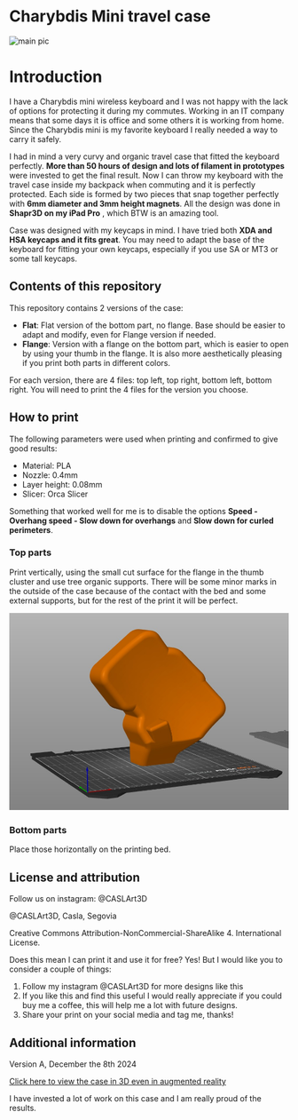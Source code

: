 # Charybdis Mini travel case

![main pic](pics/6.jpeg)

# Introduction

I have a Charybdis mini wireless keyboard and I was not happy with the lack of options for protecting it during my commutes. 
Working in an IT company means that some days it is office and some others it is working from home. 
Since the Charybdis mini is my favorite keyboard I really needed a way to carry it safely.

I had in mind a very curvy and organic travel case that fitted the keyboard perfectly. 
**More than 50 hours of design and lots of filament in prototypes** were invested to get the final result. 
Now I can throw my keyboard with the travel case inside my backpack when commuting and it is perfectly protected. 
Each side is formed by two pieces that snap together perfectly with **6mm diameter and 3mm height magnets**. 
All the design was done in **Shapr3D on my iPad Pro** , which BTW is an amazing tool.

Case was designed with my keycaps in mind. I have tried both **XDA and HSA keycaps and it fits great**. 
You may need to adapt the base of the keyboard for fitting your own keycaps, especially if you use SA or MT3 or some tall keycaps.

## Contents of this repository

This repository contains 2 versions of the case:

- **Flat**: Flat version of the bottom part, no flange. Base should be easier to adapt and modify, even for Flange version if needed.
- **Flange**: Version with a flange on the bottom part, which is easier to open by using your thumb in the flange. It is also more aesthetically pleasing if you print both parts in different colors. 

For each version, there are 4 files: top left, top right, bottom left, bottom right. You will need to print the 4 files for the version you choose.

## How to print

The following parameters were used when printing and confirmed to give good results:

- Material: PLA
- Nozzle: 0.4mm
- Layer height: 0.08mm
- Slicer: Orca Slicer

Something that worked well for me is to disable the options **Speed - Overhang speed - Slow down for overhangs** and **Slow down for curled perimeters**.

### Top parts

Print vertically, using the small cut surface for the flange in the thumb cluster and use tree organic supports.
There will be some minor marks in the outside of the case because of the contact with the bed and some external supports, but for the rest of the print it will be perfect.

![top orientation](pics/5.jpg)

### Bottom parts

Place those horizontally on the printing bed.

## License and attribution

Follow us on instagram: @CASLArt3D

@CASLArt3D, Casla, Segovia

Creative Commons Attribution-NonCommercial-ShareAlike 4.
International License.

Does this mean I can print it and use it for free? 
Yes! But I would like you to consider a couple of things:

1. Follow my instagram @CASLArt3D for more designs like this
1. If you like this and find this useful I would really appreciate if you could buy me a coffee, this will help me a lot with future designs.
1. Share your print on your social media and tag me, thanks!

## Additional information

Version A, December the 8th 2024

[Click here to view the case in 3D even in augmented reality](https://collaborate.shapr3d.com/v/Hb1HOA_byMEFyQqiXjbRR)

I have invested a lot of work on this case and I am really proud of the results.
